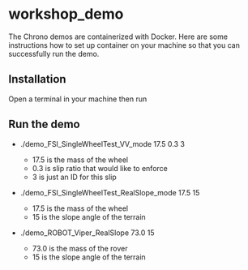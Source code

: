 # workshop_demo
The Chrono demos are containerized with Docker. Here are some instructions how to set up container on your machine so that you can successfully run the demo.

## Installation
Open a terminal in your machine then run 


## Run the demo
- ./demo_FSI_SingleWheelTest_VV_mode 17.5 0.3 3
    - 17.5 is the mass of the wheel
    - 0.3 is slip ratio that would like to enforce
    - 3 is just an ID for this slip

- ./demo_FSI_SingleWheelTest_RealSlope_mode 17.5 15
    - 17.5 is the mass of the wheel
    - 15 is the slope angle of the terrain

- ./demo_ROBOT_Viper_RealSlope 73.0 15
    - 73.0 is the mass of the rover
    - 15 is the slope angle of the terrain
